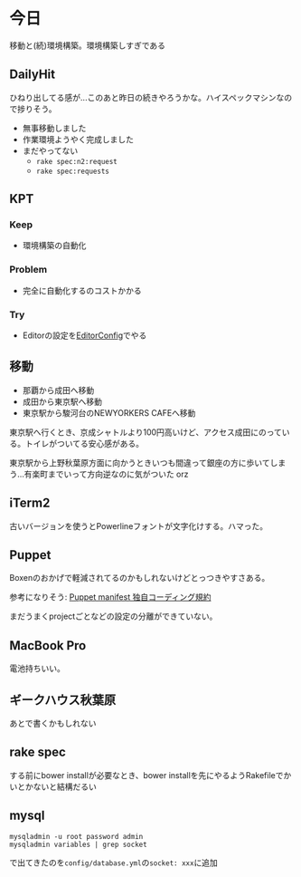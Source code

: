# 今日
移動と(続)環境構築。環境構築しすぎである

## DailyHit
ひねり出してる感が...このあと昨日の続きやろうかな。ハイスペックマシンなので捗りそう。

- 無事移動しました
- 作業環境ようやく完成しました
- まだやってない
  - `rake spec:n2:request`
  - `rake spec:requests`

## KPT
### Keep
- 環境構築の自動化

### Problem
- 完全に自動化するのコストかかる

### Try
- Editorの設定を[EditorConfig](http://editorconfig.org/?utm_source=buffer&utm_campaign=Buffer&utm_content=buffer65462&utm_medium=appdotnet)でやる

## 移動
- 那覇から成田へ移動
- 成田から東京駅へ移動
- 東京駅から駿河台のNEWYORKERS CAFEへ移動

東京駅へ行くとき、京成シャトルより100円高いけど、アクセス成田にのっている。トイレがついてる安心感がある。

東京駅から上野秋葉原方面に向かうときいつも間違って銀座の方に歩いてしまう...有楽町までいって方向逆なのに気がついた orz

## iTerm2
古いバージョンを使うとPowerlineフォントが文字化けする。ハマった。

## Puppet
Boxenのおかげで軽減されてるのかもしれないけどとっつきやすさある。

参考になりそう: [Puppet manifest 独自コーディング規約](http://paperboy-all.github.io/docs/puppet/style-guide.html)

まだうまくprojectごとなどの設定の分離ができていない。

## MacBook Pro
電池持ちいい。

## ギークハウス秋葉原
あとで書くかもしれない

## rake spec
する前にbower installが必要なとき、bower installを先にやるようRakefileでかいとかないと結構だるい

## mysql
```
mysqladmin -u root password admin
mysqladmin variables | grep socket
```

で出てきたのを`config/database.yml`の`socket: xxx`に追加
